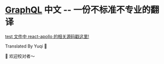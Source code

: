 # [GraphQL](https://www.howtographql.com/basics/0-introduction/) 中文 -- 一份不标准不专业的翻译

[test 文件中 react-apollo 的相关源码戳这里!](https://github.com/howtographql/react-apollo)

Translated By Yuqi 🌸

🎉 欢迎校对者～
